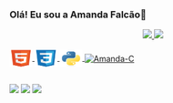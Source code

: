 ### Olá! Eu sou a Amanda Falcão👋

<div align="center">
  <a href="https://github.com/Amanda-Falcao">
  <img height="180em" src="https://github-readme-stats.vercel.app/api?username=Amanda-Falcao&show_icons=true&theme=dracula&include_all_commits=true&count_private=true"/>
  <img height="180em" src="https://github-readme-stats.vercel.app/api/top-langs/?username=Amanda-Falcao&layout=compact&langs_count=7&theme=dracula"/>
</div>
<div style="display: inline_block"><br>
  <img align="center" alt="Amanda-HTML" height="30" width="40" src="https://raw.githubusercontent.com/devicons/devicon/master/icons/html5/html5-original.svg">
  <img align="center" alt="Amanda-CSS" height="30" width="40" src="https://raw.githubusercontent.com/devicons/devicon/master/icons/css3/css3-original.svg">
  <img align="center" alt="Amanda-Python" height="30" width="40" src="https://raw.githubusercontent.com/devicons/devicon/master/icons/python/python-original.svg">
  <img align="center" alt="Amanda-C" height="30" width="40" 
src="https://cdn.jsdelivr.net/gh/devicons/devicon/icons/c/c-original.svg">
</div>
  
  ##
 
<div> 
  <a href="https://instagram.com/amandafalcaocampos" target="_blank"><img src="https://img.shields.io/badge/-Instagram-%23E4405F?style=for-the-badge&logo=instagram&logoColor=white" target="_blank"></a>
  <a href = "mailto:amanda.fcampos@outlook.com"><img src="https://img.shields.io/badge/Microsoft_Outlook-0078D4?style=for-the-badge&logo=microsoft-outlook&logoColor=white" target="_blank"></a>
  <a href="https://www.linkedin.com/in/amanda-falc%C3%A3o/" target="_blank"><img src="https://img.shields.io/badge/-LinkedIn-%230077B5?style=for-the-badge&logo=linkedin&logoColor=white" target="_blank"></a> 
 </div>
